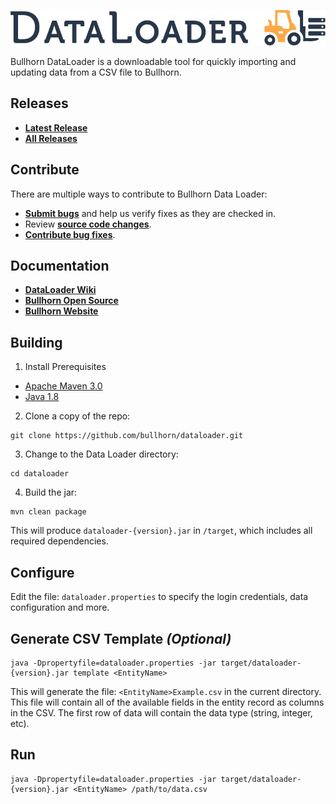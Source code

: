 ![DataLoader Logo](dataloader.png)

Bullhorn DataLoader is a downloadable tool for quickly importing and updating data from a CSV file to Bullhorn.

## Releases

* **[Latest Release](https://github.com/bullhorn/dataloader/releases/latest)**
* **[All Releases](https://github.com/bullhorn/dataloader/releases)**

## Contribute

There are multiple ways to contribute to Bullhorn Data Loader:
* **[Submit bugs](https://github.com/bullhorn/dataloader/issues)** and help us verify fixes as they are checked in.
* Review **[source code changes](https://github.com/bullhorn/dataloader/pulls)**.
* **[Contribute bug fixes](https://github.com/bullhorn/dataloader/issues)**.

## Documentation

*  **[DataLoader Wiki](https://github.com/bullhorn/dataloader/wiki)**
*  **[Bullhorn Open Source](http://bullhorn.github.io)**
*  **[Bullhorn Website](http://www.bullhorn.com)**

## Building

1. Install Prerequisites
 * [Apache Maven 3.0](https://maven.apache.org/)
 * [Java 1.8](http://www.oracle.com/technetwork/java/javase/downloads/jdk8-downloads-2133151.html)

2. Clone a copy of the repo:

  ```
  git clone https://github.com/bullhorn/dataloader.git
  ```

3. Change to the Data Loader directory:

  ```
  cd dataloader
  ```

4. Build the jar:

  ```
  mvn clean package
  ```

This will produce `dataloader-{version}.jar` in `/target`, which includes all required dependencies.

## Configure

Edit the file: `dataloader.properties` to specify the login credentials, data configuration and more.

## Generate CSV Template *(Optional)*

```
java -Dpropertyfile=dataloader.properties -jar target/dataloader-{version}.jar template <EntityName>
```

This will generate the file: `<EntityName>Example.csv` in the current directory. This file will contain all of the available fields in the entity record as columns in the CSV. The first row of data will contain the data type (string, integer, etc).

## Run

```
java -Dpropertyfile=dataloader.properties -jar target/dataloader-{version}.jar <EntityName> /path/to/data.csv
```
